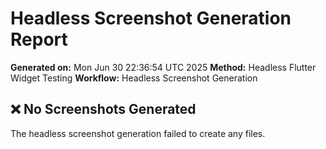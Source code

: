# Headless Screenshot Generation Report

**Generated on:** Mon Jun 30 22:36:54 UTC 2025
**Method:** Headless Flutter Widget Testing
**Workflow:** Headless Screenshot Generation

## ❌ No Screenshots Generated

The headless screenshot generation failed to create any files.
